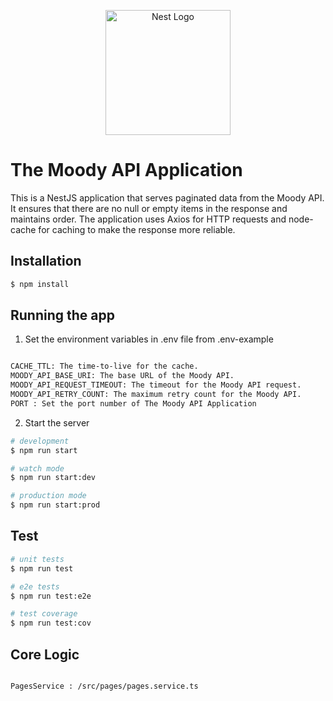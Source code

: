 <p align="center">
  <a href="http://nestjs.com/" target="blank"><img src="https://nestjs.com/img/logo-small.svg" width="200" alt="Nest Logo" /></a>
</p>

# The Moody API Application

This is a NestJS application that serves paginated data from the Moody API. It ensures that there are no null or empty items in the response and maintains order. The application uses Axios for HTTP requests and node-cache for caching to make the response more reliable.

## Installation

```bash
$ npm install
```

## Running the app
1. Set the environment variables in .env file from .env-example
```bash

CACHE_TTL: The time-to-live for the cache.
MOODY_API_BASE_URI: The base URL of the Moody API.
MOODY_API_REQUEST_TIMEOUT: The timeout for the Moody API request.
MOODY_API_RETRY_COUNT: The maximum retry count for the Moody API.
PORT : Set the port number of The Moody API Application

```



2. Start the server
```bash
# development
$ npm run start

# watch mode
$ npm run start:dev

# production mode
$ npm run start:prod
```

## Test

```bash
# unit tests
$ npm run test

# e2e tests
$ npm run test:e2e

# test coverage
$ npm run test:cov
```

## Core Logic

```bash

PagesService : /src/pages/pages.service.ts

```
